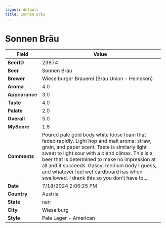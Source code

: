 ```yaml
---
layout: default
title: Sonnen Bräu
---
```


# Sonnen Bräu

| Field         | Value     |
|---------------|-----------|
| **BeerID** | 23874 |
| **Beer** | Sonnen Bräu |
| **Brewer** | Wieselburger Brauerei (Brau Union - Heineken) |
| **Aroma** | 4.0 |
| **Appearance** | 3.0 |
| **Taste** | 4.0 |
| **Palate** | 2.0 |
| **Overall** | 5.0 |
| **MyScore** | 1.8 |
| **Comments** | Poured pale gold body white loose foam that faded rapidly. Light hop and malt aroma: straw, grain, and paper scent. Taste is similarly light sweet to light sour with a bland climax. This is a beer that is determined to make no impression at all and it succeeds. Gassy, medium body I guess, and whatever feel wet cardboard has when swallowed. I drank this so you don't have to.... |
| **Date** | 7/18/2024 2:06:25 PM |
| **Country** | Austria |
| **State** | nan |
| **City** | Wieselburg |
| **Style** | Pale Lager - American |
